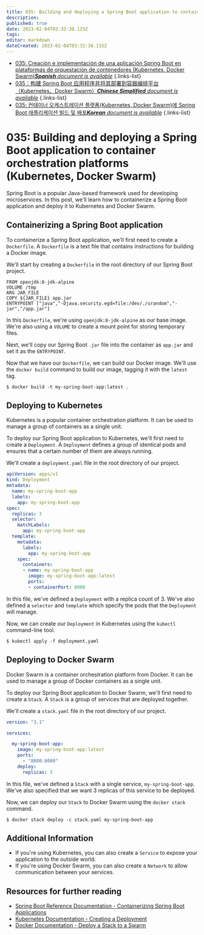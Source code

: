 ```yaml
---
title: 035: Building and deploying a Spring Boot application to container orchestration platforms (Kubernetes, Docker Swarm)
description: 
published: true
date: 2023-02-04T03:32:38.115Z
tags: 
editor: markdown
dateCreated: 2023-02-04T03:32:38.115Z
---
```


- [035: Creación e implementación de una aplicación Spring Boot en plataformas de orquestación de contenedores (Kubernetes, Docker Swarm)***Spanish** document is available*](/es/Knowledge-base/Spring-Boot/Learning/035-building-and-deploying-a-spring-boot-application-to-container-orchestration-platforms-kubernetes-docker-swarm)
{.links-list}
- [035：构建 Spring Boot 应用程序并将其部署到容器编排平台（Kubernetes、Docker Swarm）***Chinese Simplified** document is available*](/zh/Knowledge-base/Spring-Boot/Learning/035-building-and-deploying-a-spring-boot-application-to-container-orchestration-platforms-kubernetes-docker-swarm)
{.links-list}
- [035: 컨테이너 오케스트레이션 플랫폼(Kubernetes, Docker Swarm)에 Spring Boot 애플리케이션 빌드 및 배포***Korean** document is available*](/ko/Knowledge-base/Spring-Boot/Learning/035-building-and-deploying-a-spring-boot-application-to-container-orchestration-platforms-kubernetes-docker-swarm)
{.links-list}


# 035: Building and deploying a Spring Boot application to container orchestration platforms (Kubernetes, Docker Swarm)

Spring Boot is a popular Java-based framework used for developing microservices. In this post, we'll learn how to containerize a Spring Boot application and deploy it to Kubernetes and Docker Swarm.

## Containerizing a Spring Boot application

To containerize a Spring Boot application, we'll first need to create a `Dockerfile`. A `Dockerfile` is a text file that contains instructions for building a Docker image.

We'll start by creating a `Dockerfile` in the root directory of our Spring Boot project.

```
FROM openjdk:8-jdk-alpine
VOLUME /tmp
ARG JAR_FILE
COPY ${JAR_FILE} app.jar
ENTRYPOINT ["java","-Djava.security.egd=file:/dev/./urandom","-jar","/app.jar"]
```

In this `Dockerfile`, we're using `openjdk:8-jdk-alpine` as our base image. We're also using a `VOLUME` to create a mount point for storing temporary files.

Next, we'll copy our Spring Boot `.jar` file into the container as `app.jar` and set it as the `ENTRYPOINT`.

Now that we have our `Dockerfile`, we can build our Docker image. We'll use the `docker build` command to build our image, tagging it with the `latest` tag.

```
$ docker build -t my-spring-boot-app:latest .
```

## Deploying to Kubernetes

Kubernetes is a popular container orchestration platform. It can be used to manage a group of containers as a single unit.

To deploy our Spring Boot application to Kubernetes, we'll first need to create a `Deployment`. A `Deployment` defines a group of identical pods and ensures that a certain number of them are always running.

We'll create a `deployment.yaml` file in the root directory of our project.

```yaml
apiVersion: apps/v1
kind: Deployment
metadata:
  name: my-spring-boot-app
  labels:
    app: my-spring-boot-app
spec:
  replicas: 3
  selector:
    matchLabels:
      app: my-spring-boot-app
  template:
    metadata:
      labels:
        app: my-spring-boot-app
    spec:
      containers:
      - name: my-spring-boot-app
        image: my-spring-boot-app:latest
        ports:
        - containerPort: 8080
```

In this file, we've defined a `Deployment` with a replica count of 3. We've also defined a `selector` and `template` which specify the pods that the `Deployment` will manage.

Now, we can create our `Deployment` in Kubernetes using the `kubectl` command-line tool.

```
$ kubectl apply -f deployment.yaml
```

## Deploying to Docker Swarm

Docker Swarm is a container orchestration platform from Docker. It can be used to manage a group of Docker containers as a single unit.

To deploy our Spring Boot application to Docker Swarm, we'll first need to create a `Stack`. A `Stack` is a group of services that are deployed together.

We'll create a `stack.yaml` file in the root directory of our project.

```yaml
version: "3.1"

services:

  my-spring-boot-app:
    image: my-spring-boot-app:latest
    ports:
      - "8080:8080"
    deploy:
      replicas: 3
```

In this file, we've defined a `Stack` with a single service, `my-spring-boot-app`. We've also specified that we want 3 replicas of this service to be deployed.

Now, we can deploy our `Stack` to Docker Swarm using the `docker stack` command.

```
$ docker stack deploy -c stack.yaml my-spring-boot-app
```

## Additional Information

- If you're using Kubernetes, you can also create a `Service` to expose your application to the outside world.
- If you're using Docker Swarm, you can also create a `Network` to allow communication between your services.

## Resources for further reading

- [Spring Boot Reference Documentation - Containerizing Spring Boot Applications](https://docs.spring.io/spring-boot/docs/current/reference/html/deploying-spring-boot.html#deploying-spring-boot-containerizing)
- [Kubernetes Documentation - Creating a Deployment](https://kubernetes.io/docs/concepts/workloads/controllers/deployment/#creating-a-deployment)
- [Docker Documentation - Deploy a Stack to a Swarm](https://docs.docker.com/engine/reference/commandline/stack_deploy/#deploy-a-stack-to-a-swarm)